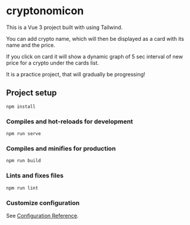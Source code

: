 # cryptonomicon

This is a Vue 3 project built with using Tailwind.

You can add crypto name, which will then be displayed as a card with its name and the price.

If you click on card it will show a dynamic graph of 5 sec interval of new price for a crypto under the cards list.

It is a practice project, that will gradually be progressing!

## Project setup

```
npm install
```

### Compiles and hot-reloads for development

```
npm run serve
```

### Compiles and minifies for production

```
npm run build
```

### Lints and fixes files

```
npm run lint
```

### Customize configuration

See [Configuration Reference](https://cli.vuejs.org/config/).
